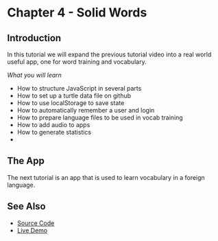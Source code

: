 # Chapter 4 - Solid Words

## Introduction

In this tutorial we will expand the previous tutorial video into a real world useful app, one for word training and vocabulary.

*What you will learn*

* How to structure JavaScript in several parts
* How to set up a turtle data file on github
* How to use localStorage to save state
* How to automatically remember a user and login
* How to prepare language files to be used in vocab training
* How to add audio to apps
* How to generate statistics
* 

## The App

The next tutorial is an app that is used to learn vocabulary in a foreign language.


## See Also

* [Source Code](https://github.com/melvincarvalho/vocab/)
* [Live Demo](http://melvincarvalho.github.io/vocab/)
